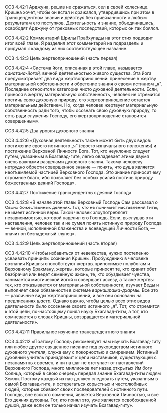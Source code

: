 ССЗ 4.42:1	Арджуна, решив не сражаться, сел в своей колеснице. Кришна хочет, чтобы он встал и сражался, утвердившись при этом в трансцендентном знании и действуя без привязанности к любым результатам его поступков. Деятельность и знание, объединившись, освободят Арджуну от греховных последствий, которых он так боялся.

ССЗ 4.42:2	Комментарий Шрилы Прабхупады на этот стих подводит итог всей главе. Я разделил этот комментарий на подразделы и придумал к каждому из них соответствующее название.

ССЗ 4.42:3	Цель жертвоприношений (часть первая)

ССЗ 4.42:4	«Система йоги, описанная в этой главе, называется _санатана-йогой,_ вечной деятельностью живого существа. Эта йога предусматривает два вида жертвоприношений: принесение в жертву материальной собственности и обретение знания о своем истинном „я". Последнее относится к категории чисто духовной деятельности. Если, принося в жертву материальную собственность, человек не стремится постичь свою духовную природу, его жертвоприношение остается материальным действием. Но, когда человек жертвует материальную собственность ради того, чтобы осознать свою духовную природу, то есть ради служения Господу, его жертвоприношение становится совершенным».

ССЗ 4.42:5	Два уровня духовного знания

ССЗ 4.42:6	«Духовная деятельность также может быть двух видов: постижение своего истинного „я" (своего изначального положения) и постижение Верховной Личности Бога. Тот, кто неуклонно следует путем, указанным в Бхагавад-гите, легко овладевает этими двумя очень важными разделами духовного знания. Такому человеку нетрудно обрести совершенное знание — понять, что душа является неотъемлемой частицей Верховного Господа. Это знание приносит ему огромное благо, ибо позволяет без особых усилий постичь природу божественных деяний Господа».

ССЗ 4.42:7	Постижение трансцендентных деяний Господа

ССЗ 4.42:8	«В начале этой главы Верховный Господь Сам рассказал о Своих божественных деяниях. Тот, кто не понимает наставлений Гиты, не имеет истинной веры. Такой человек злоупотребляет независимостью, которой наделил его Господь. Если, выслушав эти наставления, человек так и не сумел понять истинную природу Господа — вечной, исполненной блаженства и всеведущей Личности Бога, — значит он безнадежный глупец».

ССЗ 4.42:9	Цель жертвоприношений (часть вторая)

ССЗ 4.42:10	«Чтобы избавиться от невежества, нужно постепенно усваивать принципы сознания Кришны. Пробуждению в человеке сознания Кришны способствуют жертвы,приносимые полубогам и Верховному Брахману, жертвы, которые приносят те, кто хранит обет безбрачия или ведет семейную жизнь, те, кто обуздывает чувства, занимается мистической йогой и совершает аскезу, а также жертвы тех, кто отказывается от материальной собственности, изучает Веды и выполняет свои обязанности в системе _варнашрама-дхармы._ Все это — различные виды жертвоприношений, и все они основаны на предписаниях _шастр._ Однако важно, чтобы целью всех этих видов деятельности было осознание своего истинного „я". Тот, кто стремится к этой цели, по-настоящему понял науку Бхагавад-гиты, а тот, кто сомневается в словах Кришны, возвращается к материальной деятельности».

ССЗ 4.42:11	Правильное изучение трансцендентного знания

ССЗ 4.42:12	«Поэтому Господь рекомендует нам изучать Бхагавад-гиту или любое другое священное писание под руководством истинного духовного учителя, служа ему с покорностью и смирением. Истинный духовный учитель принадлежит к цепи наставников, существующей с незапамятных времен, и ни на шаг не отступает от наставлений Верховного Господа, много миллионов лет назад открытых Им богу Солнца, который в свою очередь передал знание Бхагавад-гиты людям Земли. Поэтому каждый из нас должен следовать путем, указанным в самой Бхагавад-гите, и остерегаться корыстных и честолюбивых людей, которые сбивают своих последователей с истинного пути. Господь, вне всякого сомнения, является Верховной Личностью, и все Его деяния духовны. Тот, кто понял это, уже является освобожденной душой, даже если он только начал изучать Бхагавад-гиту».